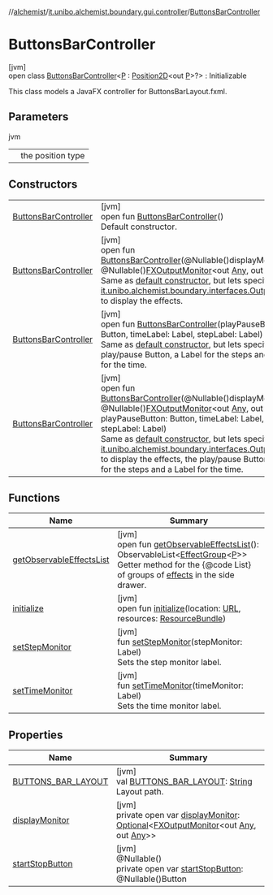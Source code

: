 //[alchemist](../../../index.md)/[it.unibo.alchemist.boundary.gui.controller](../index.md)/[ButtonsBarController](index.md)

# ButtonsBarController

[jvm]\
open class [ButtonsBarController](index.md)<[P](index.md) : [Position2D](../../it.unibo.alchemist.model.interfaces/-position2-d/index.md)<out [P](../../it.unibo.alchemist.boundary.monitor/-f-x-step-monitor/index.md)>?> : Initializable

This class models a JavaFX controller for ButtonsBarLayout.fxml.

## Parameters

jvm

| | |
|---|---|
| <P> | the position type |

## Constructors

| | |
|---|---|
| [ButtonsBarController](-buttons-bar-controller.md) | [jvm]<br>open fun [ButtonsBarController](-buttons-bar-controller.md)()<br>Default constructor. |
| [ButtonsBarController](-buttons-bar-controller.md) | [jvm]<br>open fun [ButtonsBarController](-buttons-bar-controller.md)(@Nullable()displayMonitor: @Nullable()[FXOutputMonitor](../../it.unibo.alchemist.boundary.interfaces/-f-x-output-monitor/index.md)<out [Any](https://kotlinlang.org/api/latest/jvm/stdlib/kotlin/-any/index.html), out [Any](https://kotlinlang.org/api/latest/jvm/stdlib/kotlin/-any/index.html)>)<br>Same as [default constructor](-buttons-bar-controller.md), but lets specify an [it.unibo.alchemist.boundary.interfaces.OutputMonitor](../../it.unibo.alchemist.boundary.interfaces/-output-monitor/index.md) to display the effects. |
| [ButtonsBarController](-buttons-bar-controller.md) | [jvm]<br>open fun [ButtonsBarController](-buttons-bar-controller.md)(playPauseButton: Button, timeLabel: Label, stepLabel: Label)<br>Same as [default constructor](-buttons-bar-controller.md), but lets specify the play/pause Button, a Label for the steps and a Label for the time. |
| [ButtonsBarController](-buttons-bar-controller.md) | [jvm]<br>open fun [ButtonsBarController](-buttons-bar-controller.md)(@Nullable()displayMonitor: @Nullable()[FXOutputMonitor](../../it.unibo.alchemist.boundary.interfaces/-f-x-output-monitor/index.md)<out [Any](https://kotlinlang.org/api/latest/jvm/stdlib/kotlin/-any/index.html), out [Any](https://kotlinlang.org/api/latest/jvm/stdlib/kotlin/-any/index.html)>, playPauseButton: Button, timeLabel: Label, stepLabel: Label)<br>Same as [default constructor](-buttons-bar-controller.md), but lets specify an [it.unibo.alchemist.boundary.interfaces.OutputMonitor](../../it.unibo.alchemist.boundary.interfaces/-output-monitor/index.md) to display the effects, the play/pause Button, a Label for the steps and a Label for the time. |

## Functions

| Name | Summary |
|---|---|
| [getObservableEffectsList](get-observable-effects-list.md) | [jvm]<br>open fun [getObservableEffectsList](get-observable-effects-list.md)(): ObservableList<[EffectGroup](../../it.unibo.alchemist.boundary.gui.effects/-effect-group/index.md)<[P](../../it.unibo.alchemist.boundary.monitor/-f-x-step-monitor/index.md)>><br>Getter method for the {@code List} of groups of [effects](../../it.unibo.alchemist.boundary.gui.effects/-effect-f-x/index.md) in the side drawer. |
| [initialize](initialize.md) | [jvm]<br>open fun [initialize](initialize.md)(location: [URL](https://docs.oracle.com/javase/8/docs/api/java/net/URL.html), resources: [ResourceBundle](https://docs.oracle.com/javase/8/docs/api/java/util/ResourceBundle.html)) |
| [setStepMonitor](set-step-monitor.md) | [jvm]<br>fun [setStepMonitor](set-step-monitor.md)(stepMonitor: Label)<br>Sets the step monitor label. |
| [setTimeMonitor](set-time-monitor.md) | [jvm]<br>fun [setTimeMonitor](set-time-monitor.md)(timeMonitor: Label)<br>Sets the time monitor label. |

## Properties

| Name | Summary |
|---|---|
| [BUTTONS_BAR_LAYOUT](-b-u-t-t-o-n-s_-b-a-r_-l-a-y-o-u-t.md) | [jvm]<br>val [BUTTONS_BAR_LAYOUT](-b-u-t-t-o-n-s_-b-a-r_-l-a-y-o-u-t.md): [String](https://docs.oracle.com/javase/8/docs/api/java/lang/String.html)<br>Layout path. |
| [displayMonitor](display-monitor.md) | [jvm]<br>private open var [displayMonitor](display-monitor.md): [Optional](https://docs.oracle.com/javase/8/docs/api/java/util/Optional.html)<[FXOutputMonitor](../../it.unibo.alchemist.boundary.interfaces/-f-x-output-monitor/index.md)<out [Any](https://kotlinlang.org/api/latest/jvm/stdlib/kotlin/-any/index.html), out [Any](https://kotlinlang.org/api/latest/jvm/stdlib/kotlin/-any/index.html)>> |
| [startStopButton](start-stop-button.md) | [jvm]<br>@Nullable()<br>private open var [startStopButton](start-stop-button.md): @Nullable()Button |
